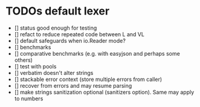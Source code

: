 # TODOs default lexer

* [] status good enough for testing
* [] refact to reduce repeated code between L and VL
* [] default safeguards when io.Reader mode?
* [] benchmarks
* [] comparative benchmarks (e.g. with easyjson and perhaps some others)
* [] test with pools
* [] verbatim doesn't alter strings
* [] stackable error context (store multiple errors from caller)
* [] recover from errors and may resume parsing
* [] make strings sanitization optional (sanitizers option). Same may apply to numbers
